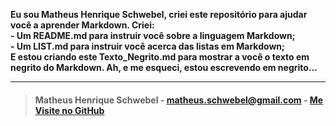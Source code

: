 **Eu sou Matheus Henrique Schwebel, criei este repositório para ajudar você a aprender Markdown. Criei:** <br>
**- Um README.md para instruir você sobre a linguagem Markdown;** <br>
**- Um LIST.md para instruir você acerca das listas em Markdown;** <br>
**E estou criando este Texto_Negrito.md para mostrar a você o texto em negrito do Markdown. Ah, e me esqueci, estou escrevendo em negrito...**

_______________________________________________________________________________________________________________________________________________________________________
> #### **Matheus Henrique Schwebel - matheus.schwebel@gmail.com - [Me Visite no GitHub](https://github.com/Matheus-Schwebel)**
